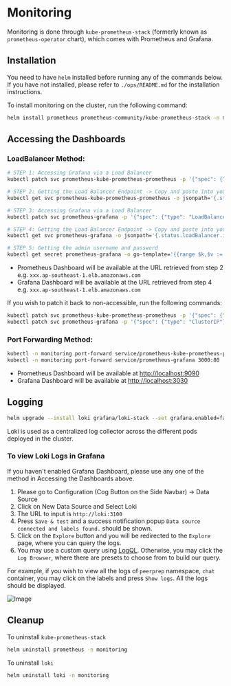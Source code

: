 # Monitoring
Monitoring is done through `kube-prometheus-stack` (formerly known as `prometheus-operator` chart), which comes with Prometheus and Grafana.

## Installation
You need to have `helm` installed before running any of the commands below. If you have not installed, please refer to `./ops/README.md` for the installation instructions.

To install monitoring on the cluster, run the following command:
```bash
helm install prometheus prometheus-community/kube-prometheus-stack -n monitoring --create-namespace
```

## Accessing the Dashboards

### LoadBalancer Method:
```bash
# STEP 1: Accessing Grafana via a Load Balancer
kubectl patch svc prometheus-kube-prometheus-prometheus -p '{"spec": {"type": "LoadBalancer"}}' -n monitoring

# STEP 2: Getting the Load Balancer Endpoint -> Copy and paste into your browser
kubectl get svc prometheus-kube-prometheus-prometheus -o jsonpath='{.status.loadBalancer.ingress[0].hostname}' -n monitoring

# STEP 3: Accessing Grafana via a Load Balancer
kubectl patch svc prometheus-grafana -p '{"spec": {"type": "LoadBalancer"}}' -n monitoring

# STEP 4: Getting the Load Balancer Endpoint -> Copy and paste into your browser
kubectl get svc prometheus-grafana -o jsonpath='{.status.loadBalancer.ingress[0].hostname}' -n monitoring

# STEP 5: Getting the admin username and password 
kubectl get secret prometheus-grafana -o go-template='{{range $k,$v := .data}}{{printf "%s: " $k}}{{if not $v}}{{$v}}{{else}}{{$v | base64decode}}{{end}}{{"\n"}}{{end}}' -n monitoring
```
- Prometheus Dashboard will be available at the URL retrieved from step 2 e.g. `xxx.ap-southeast-1.elb.amazonaws.com`
- Grafana Dashboard will be available at the URL retrieved from step 4 e.g. `xxx.ap-southeast-1.elb.amazonaws.com`

If you wish to patch it back to non-accessible, run the following commands:
```bash
kubectl patch svc prometheus-kube-prometheus-prometheus -p '{"spec": {"type": "ClusterIP"}}' -n monitoring
kubectl patch svc prometheus-grafana -p '{"spec": {"type": "ClusterIP"}}' -n monitoring
```

### Port Forwarding Method:

```bash
kubectl -n monitoring port-forward service/prometheus-kube-prometheus-prometheus 9090
kubectl -n monitoring port-forward service/prometheus-grafana 3000:80
```

- Prometheus Dashboard will be available at [http://localhost:9090](http://localhost:9090)
- Grafana Dashboard will be available at [http://localhost:3030](http://localhost:3030)

## Logging
```bash
helm upgrade --install loki grafana/loki-stack --set grafana.enabled=false,prometheus.enabled=false -n monitoring
```

Loki is used as a centralized log collector across the different pods deployed in the cluster.

### To view Loki Logs in Grafana
If you haven't enabled Grafana Dashboard, please use any one of the method in Accessing the Dashboards above.

1. Please go to Configuration (Cog Button on the Side Navbar) -> Data Source
1. Click on New Data Source and Select Loki
1. The URL to input is `http://loki:3100`
1. Press `Save & test` and a success notification popup `Data source connected and labels found.` should be shown.
1. Click on the `Explore` button and you will be redirected to the `Explore` page, where you can query the logs.
1. You may use a custom query using [LogQL](https://grafana.com/docs/loki/latest/logql/). Otherwise, you may click the `Log Browser`, where there are presets to choose from to build our query.

For example, if you wish to view all the logs of `peerprep` namespace, `chat` container, you may click on the labels and press `Show logs`. 
All the logs should be displayed.

![Image](images/SS.png)

## Cleanup
To uninstall `kube-prometheus-stack`
```bash
helm uninstall prometheus -n monitoring
```

To uninstall `loki`
```bash
helm uninstall loki -n monitoring
```